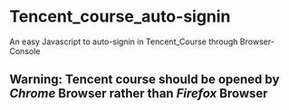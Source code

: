 # Tencent_course_auto-signin
An easy Javascript to auto-signin in Tencent_Course through Browser-Console

## Warning: Tencent course should be opened by *Chrome* Browser rather than *Firefox* Browser
